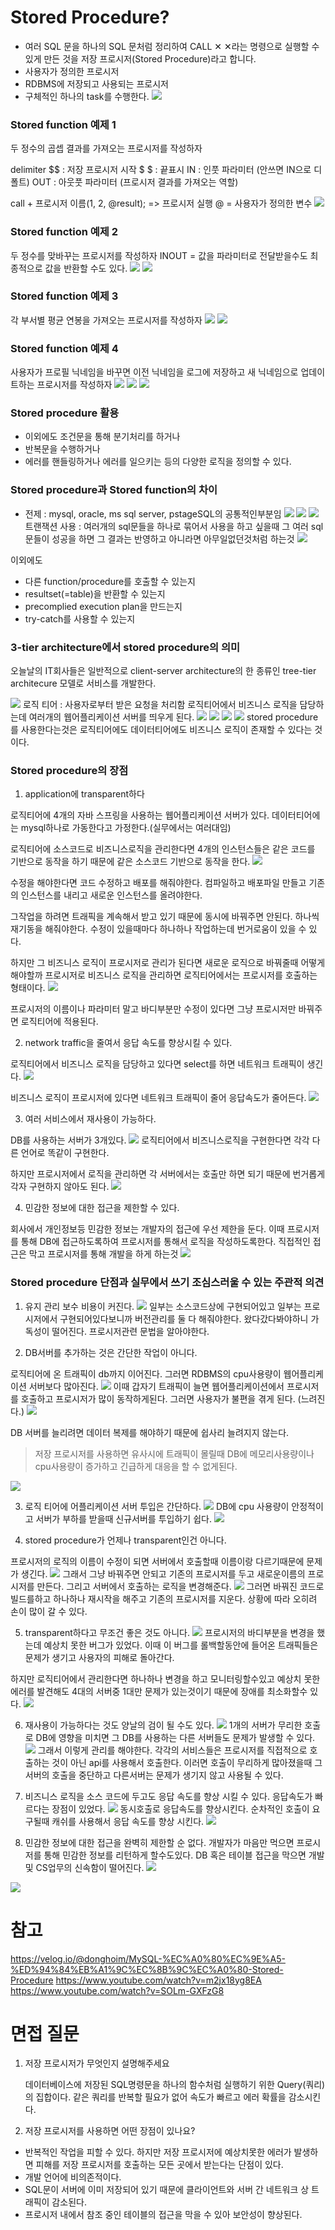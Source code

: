 # Stored Procedure?
- 여러 SQL 문을 하나의 SQL 문처럼 정리하여 CALL ✕ ✕라는 명령으로 실행할 수 있게 만든 것을 저장 프로시저(Stored Procedure)라고 합니다.
- 사용자가 정의한 프로시저
- RDBMS에 저장되고 사용되는 프로시저
- 구체적인 하나의 task를 수행한다.
  ![](https://velog.velcdn.com/images/tkdtkd97/post/c0374d15-99a8-41b5-a0ef-454cd27def57/image.png)


### Stored function 예제 1
두 정수의 곱셉 결과를 가져오는 프로시저를 작성하자

delimiter $$ : 저장 프로시저 시작
$ $ : 끝표시
IN : 인풋 파라미터 (안쓰면 IN으로 디폴트)
OUT : 아웃풋 파라미터 (프로시저 결과를 가져오는 역할)

call + 프로시저 이름(1, 2, @result); => 프로시저 실행
@ = 사용자가 정의한 변수
![](https://velog.velcdn.com/images/tkdtkd97/post/296e1877-2001-4dfa-aaa1-99ea4d7a699c/image.png)

### Stored function 예제 2
두 정수를 맞바꾸는 프로시저를 작성하자
INOUT = 값을 파라미터로 전달받을수도 최종적으로 값을 반환할 수도 있다.
![](https://velog.velcdn.com/images/tkdtkd97/post/1593845f-d887-435c-864a-c9d08fe71b3f/image.png)
![](https://velog.velcdn.com/images/tkdtkd97/post/e2b87714-81fb-41cf-95f4-f7f100e4d903/image.png)

### Stored function 예제 3
각 부서별 평균 연봉을 가져오는 프로시저를 작성하자
![](https://velog.velcdn.com/images/tkdtkd97/post/cd628980-3cb1-4e96-a678-6b99e19d6a9c/image.png)
![](https://velog.velcdn.com/images/tkdtkd97/post/9aea7d6c-e5f0-4ba0-aedd-0d3e1211680d/image.png)

### Stored function 예제 4
사용자가 프로필 닉네임을 바꾸면 이전 닉네임을 로그에 저장하고 새 닉네임으로 업데이트하는 프로시저를 작성하자
![](https://velog.velcdn.com/images/tkdtkd97/post/2bac5fe1-0b58-4149-b02a-b54d7d5e1cba/image.png)
![](https://velog.velcdn.com/images/tkdtkd97/post/3b96ca53-2236-46c6-b42b-f50b92fd2982/image.png)
![](https://velog.velcdn.com/images/tkdtkd97/post/4df300d3-2df9-4c61-bcef-3a1dbe4c3a46/image.png)

### Stored procedure 활용
- 이외에도 조건문을 통해 분기처리를 하거나
- 반복문을 수행하거나
- 에러를 핸들링하거나 에러를 일으키는 등의 다양한 로직을 정의할 수 있다.

### Stored procedure과 Stored function의 차이
* 전제 : mysql, oracle, ms sql server, pstageSQL의 공통적인부분임
  ![](https://velog.velcdn.com/images/tkdtkd97/post/d8dca0fc-9b4d-4d89-9874-e7dc81b5dc01/image.png)
  ![](https://velog.velcdn.com/images/tkdtkd97/post/983a68ea-00a6-4672-b363-a2aaa3b915c9/image.png)
  ![](https://velog.velcdn.com/images/tkdtkd97/post/050ea305-0c0f-41d4-9d2e-b9ab0c52f5d1/image.png)
  트랜잭션 사용 : 여러개의 sql문들을 하나로 묶어서 사용을 하고 싶을때 그 여러 sql문들이 성공을 하면 그 결과는 반영하고 아니라면 아무일없던것처럼 하는것
  ![](https://velog.velcdn.com/images/tkdtkd97/post/5f559665-be5e-422d-9b3e-7c23b3851343/image.png)

이외에도
- 다른 function/procedure를 호출할 수 있는지
- resultset(=table)을 반환할 수 있는지
- precomplied execution plan을 만드는지
- try-catch를 사용할 수 있는지

### 3-tier architecture에서 stored procedure의 의미
오늘날의 IT회사들은 일반적으로 client-server architecture의 한 종류인 tree-tier architecure 모델로 서비스를 개발한다.

![](https://velog.velcdn.com/images/tkdtkd97/post/51f2df16-781f-4f3e-8ee2-c1283250733d/image.png)
로직 티어 : 사용자로부터 받은 요청을 처리함
로직티어에서 비즈니스 로직을 담당하는데 여러개의 웹어플리케이션 서버를 띄우게 된다.
![](https://velog.velcdn.com/images/tkdtkd97/post/efaf4946-68cc-4148-bfb9-90326994245a/image.png)
![](https://velog.velcdn.com/images/tkdtkd97/post/fcd40da5-82ac-426a-b260-757042196cea/image.png)
![](https://velog.velcdn.com/images/tkdtkd97/post/2145e6b6-df45-4da5-b800-788969524f02/image.png)
![](https://velog.velcdn.com/images/tkdtkd97/post/eee58a65-2f25-4186-a43a-bede42966040/image.png)
stored procedure를 사용한다는것은 로직티어에도 데이터티어에도 비즈니스 로직이 존재할 수 있다는 것이다.

### Stored procedure의 장점
1. application에 transparent하다

로직티어에 4개의 자바 스프링을 사용하는 웹어플리케이션 서버가 있다. 데이터티어에는 mysql하나로 가동한다고 가정한다.(실무에서는 여러대임)

로직티어에 소스코드로 비즈니스로직을 관리한다면
4개의 인스턴스들은 같은 코드를 기반으로 동작을 하기 때문에 같은 소스코드 기반으로 동작을 한다.
![](https://velog.velcdn.com/images/tkdtkd97/post/f2a618c8-792f-4f0e-b80b-5ac759f64e42/image.png)

수정을 해야한다면 코드 수정하고 배포를 해줘야한다. 컴파일하고 배포파일 만들고 기존의 인스턴스를 내리고 새로운 인스턴스를 올려야한다.

그작업을 하려면 트래픽을 계속해서 받고 있기 때문에 동시에 바꿔주면 안된다. 하나씩 재기동을 해줘야한다.
수정이 있을때마다 하나하나 작업하는데 번거로움이 있을 수 있다.

하지만 그 비즈니스 로직이 프로시저로 관리가 된다면 새로운 로직으로 바꿔줄때 어떻게 해야할까
프로시저로 비즈니스 로직을 관리하면 로직티어에서는 프로시저를 호출하는 형태이다.
![](https://velog.velcdn.com/images/tkdtkd97/post/0d7b22de-11e2-4b33-b40c-013f3bc3b21d/image.png)

프로시저의 이름이나 파라미터 말고 바디부분만 수정이 있다면 그냥 프로시저만 바꿔주면 로직티어에 적용된다.

2. network traffic을 줄여서 응답 속도를 향상시킬 수 있다.

로직티어에서 비즈니스 로직을 담당하고 있다면
select를 하면 네트워크 트래픽이 생긴다.
![](https://velog.velcdn.com/images/tkdtkd97/post/6f8b81db-8e52-4d7a-94c0-4549510fc914/image.png)

비즈니스 로직이 프로시저에 있다면 네트워크 트래픽이 줄어 응답속도가 줄어든다.
![](https://velog.velcdn.com/images/tkdtkd97/post/b9ea94fc-cb7b-41e8-ae6c-3df1016ab5bc/image.png)

3. 여러 서비스에서 재사용이 가능하다.

DB를 사용하는 서버가 3개있다.
![](https://velog.velcdn.com/images/tkdtkd97/post/07416b57-063c-4337-a1b7-bd968e42527b/image.png)
로직티어에서 비즈니스로직을 구현한다면 각각 다른 언어로 똑같이 구현한다.

하지만 프로시저에서 로직을 관리하면 각 서버에서는 호출만 하면 되기 때문에 번거롭게 각자 구현하지 않아도 된다.
![](https://velog.velcdn.com/images/tkdtkd97/post/0b08463a-138a-44aa-a8e4-12a8189778c3/image.png)

4. 민감한 정보에 대한 접근을 제한할 수 있다.

회사에서 개인정보등 민감한 정보는 개발자의 접근에 우선 제한을 둔다.
이때 프로시저를 통해 DB에 접근하도록하여 프로시저를 통해서 로직을 작성하도록한다.
직접적인 접근은 막고 프로시저를 통해 개발을 하게 하는것
![](https://velog.velcdn.com/images/tkdtkd97/post/fa985990-6e56-41d8-9620-47ecf1b509c5/image.png)

### Stored procedure 단점과 실무에서 쓰기 조심스러울 수 있는 주관적 의견
1. 유지 관리 보수 비용이 커진다.
   ![](https://velog.velcdn.com/images/tkdtkd97/post/6f198578-9055-4262-b669-047524556dd1/image.png)
   일부는 소스코드상에 구현되어있고 일부는 프로시저에서 구현되어있다보니까
   버전관리를 둘 다 해줘야한다.
   왔다갔다봐야하니 가독성이 떨어진다.
   프로시저관련 문법을 알아야한다.

2. DB서버를 추가하는 것은 간단한 작업이 아니다.

로직티어에 온 트래픽이 db까지 이어진다. 그러면 RDBMS의 cpu사용량이 웹어플리케이션 서버보다 많아진다.
![](https://velog.velcdn.com/images/tkdtkd97/post/b48bc7b3-ae64-4969-ad2f-c194e5d5fb2c/image.png)
이때 갑자기 트래픽이 늘면 웹어플리케이션에서 프로시저를 호출하고 프로시저가 많이 동작하게된다.
그러면 사용자가 불편을 겪게 된다. (느려진다.)
![](https://velog.velcdn.com/images/tkdtkd97/post/61e4a581-09b6-44aa-a793-70a4e48d6eff/image.png)

DB 서버를 늘리려면 데이터 복제를 해야하기 때문에 쉽사리 늘려지지 않는다.

> 저장 프로시저를 사용하면 유사시에 트래픽이 몰릴때 DB에 메모리사용량이나 cpu사용량이 증가하고 긴급하게 대응을 할 수 없게된다.

![](https://velog.velcdn.com/images/tkdtkd97/post/af4b31ae-c92d-42d4-bcd0-f5df391318b1/image.png)

3. 로직 티어에 어플리케이션 서버 투입은 간단하다.
   ![](https://velog.velcdn.com/images/tkdtkd97/post/d134bf49-de06-4119-b2bc-05b3eec45d8d/image.png)
   DB에 cpu 사용량이 안정적이고 서버가 부하를 받을때 신규서버를 투입하기 쉽다.
   ![](https://velog.velcdn.com/images/tkdtkd97/post/a064b316-d146-4744-9d5f-f9d6ab55dff6/image.png)

4. stored procedure가 언제나 transparent인건 아니다.

프로시저의 로직의 이름이 수정이 되면 서버에서 호출할때 이름이랑 다르기때문에 문제가 생긴다.
![](https://velog.velcdn.com/images/tkdtkd97/post/b1878834-5ad8-4043-b5c2-7420c448d482/image.png)
그래서 그냥 바꿔주면 안되고 기존의 프로시저를 두고 새로운이름의 프로시저를 만든다. 그리고 서버에서 호출하는 로직을 변경해준다.
![](https://velog.velcdn.com/images/tkdtkd97/post/b4e6db12-7524-4051-b335-b76621836c2f/image.png)
그러면 바꿔진 코드로 빌드를하고 하나하나 재시작을 해주고 기존의 프로시저를 지운다. 상황에 따라 오히려 손이 많이 갈 수 있다.

5. transparent하다고 무조건 좋은 것도 아니다.
   ![](https://velog.velcdn.com/images/tkdtkd97/post/b98144d8-70a4-4aff-bac1-568a411b6d02/image.png)
   프로시저의 바디부분을 변경을 했는데 예상치 못한 버그가 있었다.
   이때 이 버그를 롤백할동안에 들어온 트래픽들은 문제가 생기고 사용자의 피해로 돌아간다.

하지만 로직티어에서 관리한다면 하나하나 변경을 하고 모니터링할수있고 예상치 못한 에러를 발견해도 4대의 서버중 1대만 문제가 있는것이기 때문에 장애를 최소화할수 있다.
![](https://velog.velcdn.com/images/tkdtkd97/post/5c65c26f-65f3-4794-938e-bc94ba95eda1/image.png)

6. 재사용이 가능하다는 것도 양날의 검이 될 수도 있다.
   ![](https://velog.velcdn.com/images/tkdtkd97/post/73ece180-3dba-41d9-8e8a-eafcda6d7f14/image.png)
   1개의 서버가 무리한 호출로 DB에 영향을 미치면 그 DB를 사용하는 다른 서버들도 문제가 발생할 수 있다.
   ![](https://velog.velcdn.com/images/tkdtkd97/post/6943185d-12b4-4c66-948a-9d2d1741dd6e/image.png)
   그래서 이렇게 관리를 해야한다. 각각의 서비스들은 프로시저를 직접적으로 호출하는 것이 아닌 api를 사용해서 호출한다.
   이러면 호출이 무리하게 많아졌을때 그 서버의 호출을 중단하고 다른서버는 문제가 생기지 않고 사용될 수 있다.

7. 비즈니스 로직을 소스 코드에 두고도 응답 속도를 향상 시킬 수 있다.
   응답속도가 빠르다는 장점이 있었다.
   ![](https://velog.velcdn.com/images/tkdtkd97/post/0dbff713-2b51-4d04-ac30-787c29907316/image.png)
   동시호출로 응답속도를 향상시킨다.
   순차적인 호출이 요구될때 캐쉬를 사용해서 응답 속도를 향상 시킨다.
   ![](https://velog.velcdn.com/images/tkdtkd97/post/617ace19-0af3-403c-8253-0b7953a1ba0c/image.png)

8. 민감한 정보에 대한 접근을 완벽히 제한할 순 없다.
   개발자가 마음만 먹으면 프로시저를 통해 민감한 정보를 리턴하게 할수도있다.
   DB 혹은 테이블 접근을 막으면 개발 및 CS업무의 신속함이 떨어진다.
   ![](https://velog.velcdn.com/images/tkdtkd97/post/cd984136-b377-40b3-9a6c-2ed9b84e7e7e/image.png)

![](https://velog.velcdn.com/images/tkdtkd97/post/3b0ffb51-5cbc-49c9-9a5a-5c40eb7312ca/image.png)

# 참고
https://velog.io/@donghoim/MySQL-%EC%A0%80%EC%9E%A5-%ED%94%84%EB%A1%9C%EC%8B%9C%EC%A0%80-Stored-Procedure
https://www.youtube.com/watch?v=m2jx18yg8EA
https://www.youtube.com/watch?v=SOLm-GXFzG8

# 면접 질문
1. 저장 프로시저가 무엇인지 설명해주세요

   데이터베이스에 저장된 SQL명령문을 하나의 함수처럼 실행하기 위한 Query(쿼리)의 집합이다. 같은 쿼리를 반복할 필요가 없어 속도가 빠르고 에러 확률을 감소시킨다.


2. 저장 프로시저를 사용하면 어떤 장점이 있나요?
- 반복적인 작업을 피할 수 있다. 하지만 저장 프로시저에 예상치못한 에러가 발생하면 피해를 저장 프로시저를 호출하는 모든 곳에서 받는다는 단점이 있다.
- 개발 언어에 비의존적이다.
- SQL문이 서버에 이미 저장되어 있기 때문에 클라이언트와 서버 간 네트워크 상 트래픽이 감소된다.
- 프로시저 내에서 참조 중인 테이블의 접근을 막을 수 있아 보안성이 향상된다.